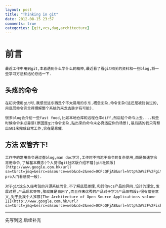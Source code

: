```yaml
---
layout: post
title: "Thinking in git"
date: 2012-08-15 23:57
comments: true
categories: [git,vcs,dag,architecture]
---
```


#  前言
	最近工作中用到git,本着遇到什么学什么的精神,最近看了看git相关的资料和一些blog,将一些学习方法和结论总结一下.
	
##  头疼的命令
	
	在初次使用git时,我感觉这东西是个不太易用的东东,概念复杂,命令复杂(这还是被封装过的,用底层命令完全得理解整个系统的来龙去脉才有可能).

	很多blog会介绍一些fast food,比如本地仓库和远程仓库diff,然后贴个命令上去....有些时候命令未必靠谱(原因是git命令复杂,贴出来的命令未必真适应你的场景),最后搞的我只有祭出GUI来完成日常工作,实在是悲催.
	
##  方法 双管齐下!

	工作中的常用命令通过查blog,man doc学习,工作时不拘泥于命令的复杂使用,而是快速学会常用命令,了解基本概念(个人觉得git社区版介绍不错[git社区版](http://www.google.com.hk/url?sa=t&rct=j&q=&esrc=s&source=web&cd=2&ved=0CFcQFjAB&url=http%3A%2F%2Fgitbook.liuhui998.com%2F&ei=SsorUIvVFoyRiQel4YDoDA&usg=AFQjCNHVw05olZNWF6IDNhFykqVQNkN5wg),git pro入门看感觉一般).
	
	对于git这么久经考验的开源系统而言,不了解底层原理,和其他vcs产品的异同,设计的理念,发展过程,产品现状等等,那就算是白用了,而且芥末优秀的产品对于学习产品架构设计很有借鉴意义,对于此我个人推荐[The Architecture of Open Source Applications volume II](http://www.google.com.hk/url?sa=t&rct=j&q=&esrc=s&source=web&cd=2&ved=0CFoQFjAB&url=http%3A%2F%2Fishare.iask.sina.com.cn%2Ff%2F23222298.html&ei=WMsrULvDB6aciAevuoCgDg&usg=AFQjCNGecM96Vuaa7rQGtyyGzlLNvk3hYw)

------

先写到这,后续补充
